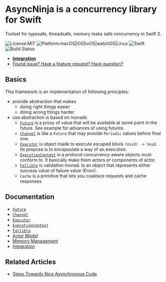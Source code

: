 # AsyncNinja is a concurrency library for Swift

Toolset for typesafe, threadsafe, memory leaks safe concurrency in Swift 3.

![License:MIT](https://img.shields.io/github/license/mashape/apistatus.svg)
![Platform:macOS|iOS|tvOS|watchOS|Linux](https://img.shields.io/badge/platform-macOS%7CiOS%7CtvOS%7CwatchOS%7CLinux-orange.svg)
![Swift](https://img.shields.io/badge/Swift-3.0-orange.svg)
![Build Status](https://travis-ci.org/AsyncNinja/AsyncNinja.svg?branch=master)

* [**Integration**](https://github.com/AsyncNinja/AsyncNinja/blob/master/Documentation/Integration.md)
* [Found issue? Have a feature request? Have question?](https://github.com/AsyncNinja/AsyncNinja/issues)

## Basics
This framework is an implementation of following principles:

* provide abstraction that makes
	* doing right things easier
	* doing wrong things harder
* use abstraction is based on monads
    * [`Future`](https://github.com/AsyncNinja/AsyncNinja/blob/master/Documentation/Future.md) is a proxy of value that will be available at some point in the future. See example for advances of using futures.
    * [`Channel`](https://github.com/AsyncNinja/AsyncNinja/blob/master/Documentation/Channel.md) is like a `Future` that may provide `Periodic` values before final one.
    * [`Executor`](https://github.com/AsyncNinja/AsyncNinja/blob/master/Documentation/Executor.md) is object made to execute escaped block `(Void) -> Void`. Its propose is to encapsulate a way of an execution.
    * [`ExecutionContext`](https://github.com/AsyncNinja/AsyncNinja/blob/master/Documentation/ExecutionContext.md) is a protocol concurrency-aware objects must conform to. It basically make them actors or components of actor.
    * [`Fallible`](https://github.com/AsyncNinja/AsyncNinja/blob/master/Documentation/Fallible.md) is validation monad. Is an object that represents either success value of failure value (Error).
	* `Cache` is a primitive that lets you coalesce requests and cache responses

## Documentation
* [`Future`](https://github.com/AsyncNinja/AsyncNinja/blob/master/Documentation/Future.md)
* [`Channel`](https://github.com/AsyncNinja/AsyncNinja/blob/master/Documentation/Channel.md)
* [`Executor`](https://github.com/AsyncNinja/AsyncNinja/blob/master/Documentation/Executor.md)
* [`ExecutionContext`](https://github.com/AsyncNinja/AsyncNinja/blob/master/Documentation/ExecutionContext.md)
* [`Fallible`](https://github.com/AsyncNinja/AsyncNinja/blob/master/Documentation/Fallible.md)
* [Actor Model](https://github.com/AsyncNinja/AsyncNinja/blob/master/Documentation/ActorModel.md)
* [Memory Management](https://github.com/AsyncNinja/AsyncNinja/blob/master/Documentation/MemoryManagement.md)
* [Integration](https://github.com/AsyncNinja/AsyncNinja/blob/master/Documentation/Integration.md)

## Related Articles
* [Steps Towards Nice Asynchronous Code](https://github.com/AsyncNinja/post-steps-towards-async/blob/master/ARTICLE.md)